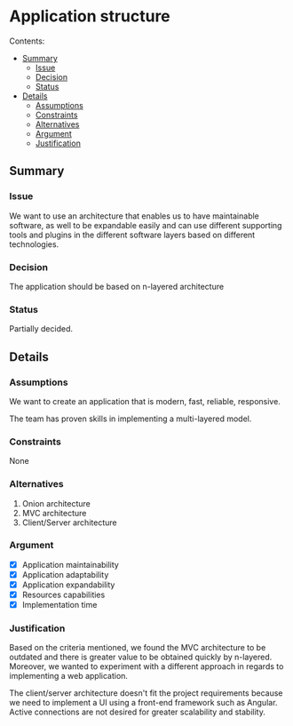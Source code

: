 # Application structure

Contents:

* [Summary](#summary)
  * [Issue](#issue)
  * [Decision](#decision)
  * [Status](#status)
* [Details](#details)
  * [Assumptions](#assumptions)
  * [Constraints](#constraints)
  * [Alternatives](#alternatives)
  * [Argument](#argument)
  * [Justification](#justification)


## Summary


### Issue

We want to use an architecture that enables us to have maintainable software, as well to be expandable easily and can use different supporting tools and plugins in the different software layers based on different technologies.
  
### Decision

The application should be based on n-layered architecture

### Status

Partially decided.

## Details

### Assumptions

We want to create an application that is modern, fast, reliable, responsive.

The team has proven skills in implementing a multi-layered model.

### Constraints

None

### Alternatives

  1. Onion architecture
  2. MVC architecture
  3. Client/Server architecture

### Argument

- [x] Application maintainability
- [x] Application adaptability
- [x] Application expandability
- [x] Resources capabilities
- [x] Implementation time

### Justification

Based on the criteria mentioned, we found the MVC architecture to be outdated and there is greater value to be obtained quickly by n-layered. Moreover, we wanted to experiment with a different approach in regards to implementing a web application.

The client/server architecture doesn't fit the project requirements because we need to implement a UI using a front-end framework such as Angular. Active connections are not desired for greater scalability and stability.
